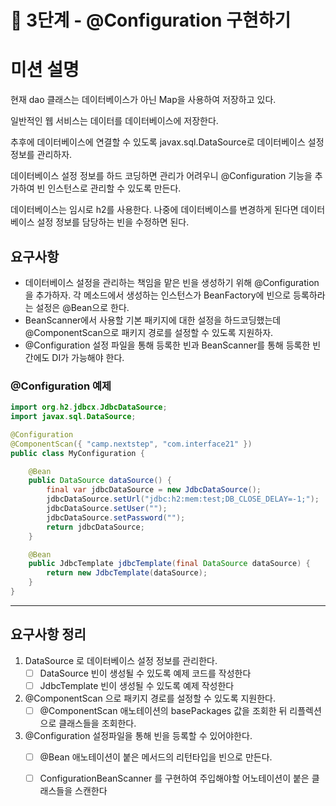 # 🚀 3단계 - @Configuration 구현하기

# **미션 설명**

현재 dao 클래스는 데이터베이스가 아닌 Map을 사용하여 저장하고 있다.

일반적인 웹 서비스는 데이터를 데이터베이스에 저장한다.

추후에 데이터베이스에 연결할 수 있도록 javax.sql.DataSource로 데이터베이스 설정 정보를 관리하자.

데이터베이스 설정 정보를 하드 코딩하면 관리가 어려우니 @Configuration 기능을 추가하여 빈 인스턴스로 관리할 수 있도록 만든다.

데이터베이스는 임시로 h2를 사용한다. 나중에 데이터베이스를 변경하게 된다면 데이터베이스 설정 정보를 담당하는 빈을 수정하면 된다.

## **요구사항**

- 데이터베이스 설정을 관리하는 책임을 맡은 빈을 생성하기 위해 @Configuration을 추가하자. 각 메소드에서 생성하는 인스턴스가 BeanFactory에 빈으로 등록하라는 설정은 @Bean으로 한다.
- BeanScanner에서 사용할 기본 패키지에 대한 설정을 하드코딩했는데 @ComponentScan으로 패키지 경로를 설정할 수 있도록 지원하자.
- @Configuration 설정 파일을 통해 등록한 빈과 BeanScanner를 통해 등록한 빈 간에도 DI가 가능해야 한다.

### **@Configuration 예제**

```java
import org.h2.jdbcx.JdbcDataSource;
import javax.sql.DataSource;

@Configuration
@ComponentScan({ "camp.nextstep", "com.interface21" })
public class MyConfiguration {

    @Bean
    public DataSource dataSource() {
        final var jdbcDataSource = new JdbcDataSource();
        jdbcDataSource.setUrl("jdbc:h2:mem:test;DB_CLOSE_DELAY=-1;");
        jdbcDataSource.setUser("");
        jdbcDataSource.setPassword("");
        return jdbcDataSource;
    }

    @Bean
    public JdbcTemplate jdbcTemplate(final DataSource dataSource) {
        return new JdbcTemplate(dataSource);
    }
}
```

---
## 요구사항 정리

1. DataSource 로 데이터베이스 설정 정보를 관리한다.
   - [ ] DataSource 빈이 생성될 수 있도록 예제 코드를 작성한다
   - [ ] JdbcTemplate 빈이 생성될 수 있도록 예제 작성한다
2. @ComponentScan 으로 패키지 경로를 설정할 수 있도록 지원한다.
   - [ ] @ComponentScan 애노테이션의 basePackages 값을 조회한 뒤 리플렉션으로 클래스들을 조회한다.
3. @Configuration 설정파일을 통해 빈을 등록할 수 있어야한다.
   - [ ] @Bean 애노테이션이 붙은 메서드의 리턴타입을 빈으로 만든다.
   - [ ] ConfigurationBeanScanner 를 구현하여 주입해야할 어노테이션이 붙은 클래스들을 스캔한다 
 